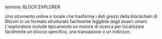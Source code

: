 termine: BLOCK EXPLORER

Uno strumento online o locale che trasforma i dati grezzi della blockchain di Bitcoin in un formato strutturato facilmente leggibile dagli esseri umani. L'esploratore include tipicamente un motore di ricerca per localizzare facilmente un blocco specifico, una transazione o un indirizzo.